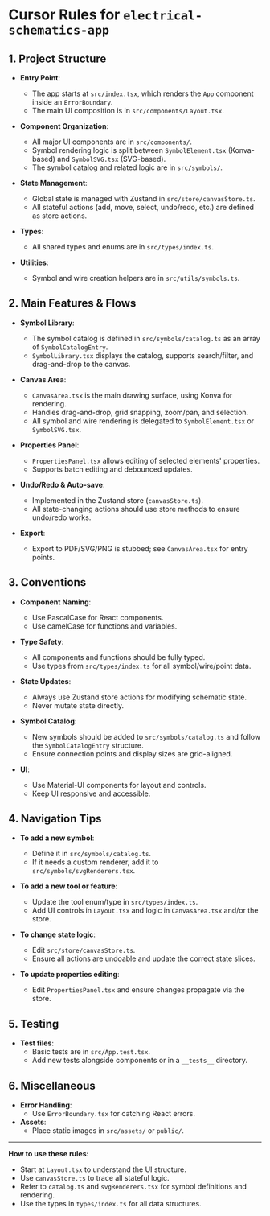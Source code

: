 # Cursor Rules for `electrical-schematics-app`

## 1. Project Structure

- **Entry Point**:  
  - The app starts at `src/index.tsx`, which renders the `App` component inside an `ErrorBoundary`.
  - The main UI composition is in `src/components/Layout.tsx`.

- **Component Organization**:  
  - All major UI components are in `src/components/`.
  - Symbol rendering logic is split between `SymbolElement.tsx` (Konva-based) and `SymbolSVG.tsx` (SVG-based).
  - The symbol catalog and related logic are in `src/symbols/`.

- **State Management**:  
  - Global state is managed with Zustand in `src/store/canvasStore.ts`.
  - All stateful actions (add, move, select, undo/redo, etc.) are defined as store actions.

- **Types**:  
  - All shared types and enums are in `src/types/index.ts`.

- **Utilities**:  
  - Symbol and wire creation helpers are in `src/utils/symbols.ts`.

## 2. Main Features & Flows

- **Symbol Library**:  
  - The symbol catalog is defined in `src/symbols/catalog.ts` as an array of `SymbolCatalogEntry`.
  - `SymbolLibrary.tsx` displays the catalog, supports search/filter, and drag-and-drop to the canvas.

- **Canvas Area**:  
  - `CanvasArea.tsx` is the main drawing surface, using Konva for rendering.
  - Handles drag-and-drop, grid snapping, zoom/pan, and selection.
  - All symbol and wire rendering is delegated to `SymbolElement.tsx` or `SymbolSVG.tsx`.

- **Properties Panel**:  
  - `PropertiesPanel.tsx` allows editing of selected elements' properties.
  - Supports batch editing and debounced updates.

- **Undo/Redo & Auto-save**:  
  - Implemented in the Zustand store (`canvasStore.ts`).
  - All state-changing actions should use store methods to ensure undo/redo works.

- **Export**:  
  - Export to PDF/SVG/PNG is stubbed; see `CanvasArea.tsx` for entry points.

## 3. Conventions

- **Component Naming**:  
  - Use PascalCase for React components.
  - Use camelCase for functions and variables.

- **Type Safety**:  
  - All components and functions should be fully typed.
  - Use types from `src/types/index.ts` for all symbol/wire/point data.

- **State Updates**:  
  - Always use Zustand store actions for modifying schematic state.
  - Never mutate state directly.

- **Symbol Catalog**:  
  - New symbols should be added to `src/symbols/catalog.ts` and follow the `SymbolCatalogEntry` structure.
  - Ensure connection points and display sizes are grid-aligned.

- **UI**:  
  - Use Material-UI components for layout and controls.
  - Keep UI responsive and accessible.

## 4. Navigation Tips

- **To add a new symbol**:  
  - Define it in `src/symbols/catalog.ts`.
  - If it needs a custom renderer, add it to `src/symbols/svgRenderers.tsx`.

- **To add a new tool or feature**:  
  - Update the tool enum/type in `src/types/index.ts`.
  - Add UI controls in `Layout.tsx` and logic in `CanvasArea.tsx` and/or the store.

- **To change state logic**:  
  - Edit `src/store/canvasStore.ts`.
  - Ensure all actions are undoable and update the correct state slices.

- **To update properties editing**:  
  - Edit `PropertiesPanel.tsx` and ensure changes propagate via the store.

## 5. Testing

- **Test files**:  
  - Basic tests are in `src/App.test.tsx`.
  - Add new tests alongside components or in a `__tests__` directory.

## 6. Miscellaneous

- **Error Handling**:  
  - Use `ErrorBoundary.tsx` for catching React errors.
- **Assets**:  
  - Place static images in `src/assets/` or `public/`.

---

**How to use these rules:**  
- Start at `Layout.tsx` to understand the UI structure.
- Use `canvasStore.ts` to trace all stateful logic.
- Refer to `catalog.ts` and `svgRenderers.tsx` for symbol definitions and rendering.
- Use the types in `types/index.ts` for all data structures. 